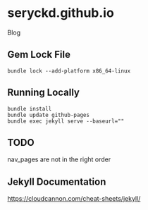 # seryckd.github.io
Blog

## Gem Lock File

```
bundle lock --add-platform x86_64-linux
```

## Running Locally

```
bundle install
bundle update github-pages
bundle exec jekyll serve --baseurl=""
```

## TODO

nav_pages are not in the right order

## Jekyll Documentation

https://cloudcannon.com/cheat-sheets/jekyll/

